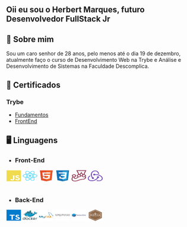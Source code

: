 ## Oii eu sou o Herbert Marques, futuro Desenvolvedor FullStack Jr 

## 💬 Sobre mim 

Sou um caro senhor de 28 anos, pelo menos até o dia 19 de dezembro, atualmente faço o curso de Desenvolvimento Web na Trybe e Análise e Desenvolvimento de Sistemas na Faculdade Descomplica. 
 
 ## 🌱 Certificados

### **Trybe**
* [Fundamentos](https://www.credential.net/5ed316ba-5054-45be-8949-d9d6ab6ecbbb#gs.3fsdcc)
* [FrontEnd](https://www.credential.net/5cf890d0-3468-49a6-85e7-3a5209d765c9#gs.3fsduo)

## 🖥️ Linguagens

* ### **Front-End**
<div style="display: inline_block">
  <img align="center" alt="Hebert-Js" height="30" width="40" src="https://raw.githubusercontent.com/devicons/devicon/master/icons/javascript/javascript-plain.svg">
  <img align="center" alt="Hebert-React" height="30" width="40" src="https://raw.githubusercontent.com/devicons/devicon/master/icons/react/react-original.svg">
  <img align="center" alt="Hebert-HTML" height="30" width="40" src="https://raw.githubusercontent.com/devicons/devicon/master/icons/html5/html5-original.svg">
  <img align="center" alt="Hebert-CSS" height="30" width="40" src="https://raw.githubusercontent.com/devicons/devicon/master/icons/css3/css3-original.svg">
  <img align="center" alt="Hebert-Jest" height="30" width="40" src="https://raw.githubusercontent.com/devicons/devicon/master/icons/jest/jest-plain.svg">
   <img align="center" alt="Hebert-Redux" height="30" width="40" src="https://raw.githubusercontent.com/devicons/devicon/master/icons/redux/redux-original.svg">
</div><br>


* ### **Back-End**
<div style='display: inline_block'>
  <img align="center" alt="Hebert-Ts" height="30" width="40" src="https://raw.githubusercontent.com/devicons/devicon/master/icons/typescript/typescript-plain.svg">
  <img align="center" alt="Hebert-Docker" height="30" width="40" src="https://raw.githubusercontent.com/devicons/devicon/master/icons/docker/docker-original-wordmark.svg">
  <img align="center" alt="Hebert-MySQL" height="30" width="40" src="https://raw.githubusercontent.com/devicons/devicon/master/icons/mysql/mysql-original-wordmark.svg">
  <img align="center" alt="Hebert-Express" height="30" width="40" src="https://raw.githubusercontent.com/devicons/devicon/master/icons/express/express-original-wordmark.svg">
  <img align="center" alt="Hebert-Sequelize" height="30" width="40" src="https://raw.githubusercontent.com/devicons/devicon/master/icons/sequelize/sequelize-original-wordmark.svg">
  <img align="center" alt="Hebert-Mocha" height="30" width="40" src="https://raw.githubusercontent.com/devicons/devicon/master/icons/mocha/mocha-plain.svg">
</div>
